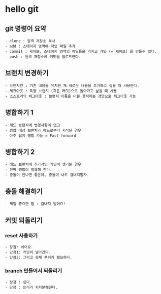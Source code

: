 # hello git

## git 명령어 요약

    - clone : 원격 저장소 복사
    - add : 스테이지 영역에 작업 파일 추가
    - commit : 세이브, 스테이지 영역의 파일들을 가지고 커밋 (= 세이브) 를 만들수 있다.
    - push : 원격 저장소에 커밋을 업로드한다.

## 브랜치 변경하기
    
    - 브랜치란 : 기존 내용을 유지한 채 새로운 내용을 추가하고 싶을 때 사용한다.
    - 체크아웃 : 특정 브랜치 (혹은 커밋)으로 돌아가고 싶을 때 사용
    - 소스트리의 체크아웃 : 브랜치 이름을 더블 클릭하는 것만으로 체크아웃 가능

## 병합하기 1

    - 헤드 브랜치에 변경사항이 없고
    - 병합 대상 브랜치가 헤드로부터 시작된 경우 
    - 아주 쉽게 병합 가능 = Fast-forward

## 병합하기 2
    
    - 헤드 브랜치에 추가적인 커밋이 생기는 경우
    - 진짜 병합이 필요해 진다.
    - 충돌이 안나면 좋은데, 충돌이 나도 겁내지말자.

## 충돌 해결하기

    - 제일 중요한 점 : 겁내지 말아요!

## 커밋 되돌리기

### reset 사용하기

    - 장점: 쉬어요.
    - 단점1: 커밋이 날아간다. 
    - 단점2: 그리고 강제 푸쉬가 필요하다.


### branch 만들어서 되돌리기

    - 장점 : 쉽다.
    - 단점 : 트리가 지저분해진다.